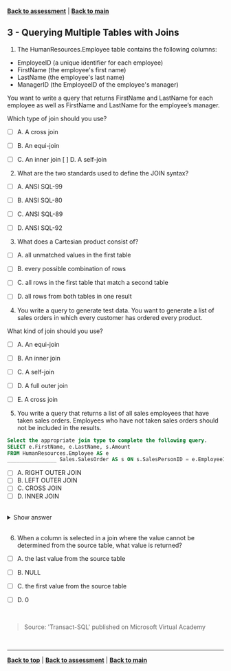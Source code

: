 <a id="top" />

<br/>


[**Back to assessment**](./assessment.md) |   [**Back to main**](../README.md) 

## 3 - Querying Multiple Tables with Joins



1. The HumanResources.Employee table contains the following columns:
  * EmployeeID (a unique identifier for each employee)
  * FirstName (the employee's first name)
  * LastName (the employee's last name)
  * ManagerID (the EmployeeID of the employee's manager)

  You want to write a query that returns FirstName and LastName for each employee as well as FirstName and LastName for the employee’s manager.

  Which type of join should you use?
  - [ ] A. 	A cross join
  - [ ] B. 	An equi-join
  - [ ] C. 	An inner join
    [ ] D. 	A self-join

	
2. What are the two standards used to define the JOIN syntax?

  - [ ] A. 	ANSI SQL-99
  - [ ] B. 	ANSI SQL-80
  - [ ] C. 	ANSI SQL-89
  - [ ] D. 	ANSI SQL-92
    
	

3. What does a Cartesian product consist of?
  - [ ] A. 	all unmatched values in the first table
  - [ ] B. 	every possible combination of rows
  - [ ] C. 	all rows in the first table that match a second table
  - [ ] D. 	all rows from both tables in one result
	

4. You write a query to generate test data. You want to generate a list of sales orders in which every customer has ordered every product.

  What kind of join should you use?
  - [ ] A. 	An equi-join
  - [ ] B. 	An inner join
  - [ ] C. 	A self-join
  - [ ] D. 	A full outer join
  - [ ] E. 	A cross join
	

5. You write a query that returns a list of all sales employees that have taken sales orders. Employees who have not taken sales orders should not be included in the results.

  ```sql
  Select the appropriate join type to complete the following query.
  SELECT e.FirstName, e.LastName, s.Amount
  FROM HumanResources.Employee AS e
  ________________ Sales.SalesOrder AS s ON s.SalesPersonID = e.EmployeeID;
  ```
  - [ ] A. 	RIGHT OUTER JOIN
  - [ ] B. 	LEFT OUTER JOIN
  - [ ] C. 	CROSS JOIN
  - [ ] D. 	INNER JOIN

  <br>

  <details>
  <summary>Show answer</summary>
  INNER JOIN
  </details>

  <br>

 
 

6. When a column is selected in a join where the value cannot be determined from the source table, what value is returned?

  - [ ] A. 	the last value from the source table
  - [ ] B. 	NULL
  - [ ] C. 	the first value from the source table
  - [ ] D. 	0



<br/>

> Source: 'Transact-SQL' published on Microsoft Virtual Academy

<br/>

------

[**Back to top**](#top) | [**Back to assessment**](./assessment.md) | [**Back to main**](../README.md) 